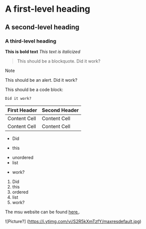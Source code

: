 # A first-level heading
## A second-level heading
### A third-level heading

**This is bold text**
_This text is italicized_

> This should be a blockquote. Did it work?

> [!NOTE]
> This should be an alert. Did it work?

This should be a code block:

```
Did it work?
```

| First Header  | Second Header |
| ------------- | ------------- |
| Content Cell  | Content Cell  |
| Content Cell  | Content Cell  |

- Did 
* this
+ unordered
+ list 
- work?

1. Did
2. this 
3. ordered 
4. list
5. work?

The msu website can be found [here.](https://montana.edu).

![Picture?] (https://i.ytimg.com/vi/S2R5kXmTzfY/maxresdefault.jpg)



